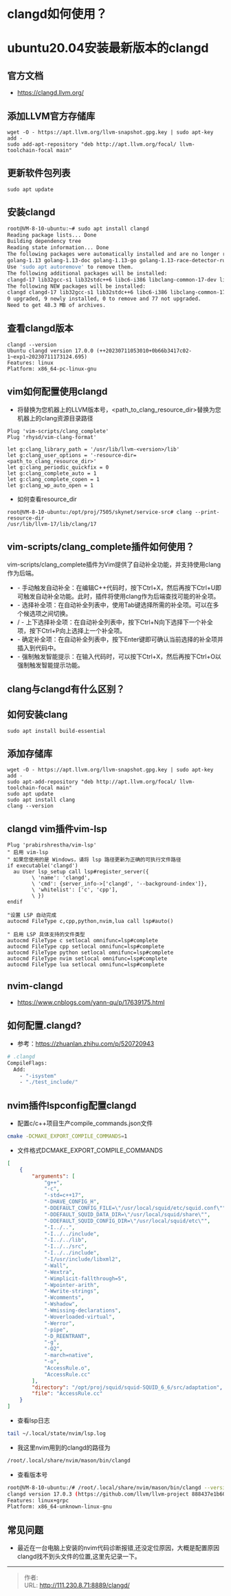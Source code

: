 # clangd如何使用？


<!--more-->
# ubuntu20.04安装最新版本的clangd
## 官方文档
- https://clangd.llvm.org/

## 添加LLVM官方存储库
```
wget -O - https://apt.llvm.org/llvm-snapshot.gpg.key | sudo apt-key add -
sudo add-apt-repository "deb http://apt.llvm.org/focal/ llvm-toolchain-focal main"
```

## 更新软件包列表
```
sudo apt update
```

## 安装clangd
```bash
root@VM-8-10-ubuntu:~# sudo apt install clangd
Reading package lists... Done
Building dependency tree
Reading state information... Done
The following packages were automatically installed and are no longer required:
golang-1.13 golang-1.13-doc golang-1.13-go golang-1.13-race-detector-runtime golang-1.13-src golang-doc golang-go golang-race-detector-runtime golang-src libsass1
Use 'sudo apt autoremove' to remove them.
The following additional packages will be installed:
clangd-17 lib32gcc-s1 lib32stdc++6 libc6-i386 libclang-common-17-dev libclang-cpp17 libclang-rt-17-dev libllvm17
The following NEW packages will be installed:
clangd clangd-17 lib32gcc-s1 lib32stdc++6 libc6-i386 libclang-common-17-dev libclang-cpp17 libclang-rt-17-dev libllvm17
0 upgraded, 9 newly installed, 0 to remove and 77 not upgraded.
Need to get 48.3 MB of archives.
```

## 查看clangd版本
```
clangd --version
Ubuntu clangd version 17.0.0 (++20230711053010+0b66b3417c02-1~exp1~20230711173124.695)
Features: linux
Platform: x86_64-pc-linux-gnu
```

## vim如何配置使用clangd
- 将<version>替换为您机器上的LLVM版本号，<path_to_clang_resource_dir>替换为您机器上的clang资源目录路径
```
Plug 'vim-scripts/clang_complete'
Plug 'rhysd/vim-clang-format'

let g:clang_library_path = '/usr/lib/llvm-<version>/lib'
let g:clang_user_options = '-resource-dir=<path_to_clang_resource_dir>'
let g:clang_periodic_quickfix = 0
let g:clang_complete_auto = 1
let g:clang_complete_copen = 1
let g:clang_wp_auto_open = 1
```

- 如何查看resource_dir
```
root@VM-8-10-ubuntu:/opt/proj/7505/skynet/service-src# clang --print-resource-dir
/usr/lib/llvm-17/lib/clang/17
```

## vim-scripts/clang_complete插件如何使用？
vim-scripts/clang_complete插件为Vim提供了自动补全功能，并支持使用clang作为后端。
- <Ctrl-X><Ctrl-U> - 手动触发自动补全：在编辑C++代码时，按下Ctrl+X，然后再按下Ctrl+U即可触发自动补全功能。此时，插件将使用clang作为后端查找可能的补全项。
- <Tab> - 选择补全项：在自动补全列表中，使用Tab键选择所需的补全项。可以在多个候选项之间切换。
- <Ctrl-N> / <Ctrl-P> - 上下选择补全项：在自动补全列表中，按下Ctrl+N向下选择下一个补全项，按下Ctrl+P向上选择上一个补全项。
- <Enter> - 确定补全项：在自动补全列表中，按下Enter键即可确认当前选择的补全项并插入到代码中。
- <Ctrl-X><Ctrl-O> - 强制触发智能提示：在输入代码时，可以按下Ctrl+X，然后再按下Ctrl+O以强制触发智能提示功能。

## clang与clangd有什么区别？

## 如何安装clang
```
sudo apt install build-essential
```

## 添加存储库
```
wget -O - https://apt.llvm.org/llvm-snapshot.gpg.key | sudo apt-key add -
sudo apt-add-repository "deb http://apt.llvm.org/focal/ llvm-toolchain-focal main"
sudo apt update
sudo apt install clang
clang --version
```

## clangd vim插件vim-lsp
```
Plug 'prabirshrestha/vim-lsp'
" 启用 vim-lsp
" 如果您使用的是 Windows，请将 lsp 路径更新为正确的可执行文件路径
if executable('clangd')
  au User lsp_setup call lsp#register_server({
        \ 'name': 'clangd',
        \ 'cmd': {server_info->['clangd', '--background-index']},
        \ 'whitelist': ['c', 'cpp'],
        \ })
endif

"设置 LSP 自动完成
autocmd FileType c,cpp,python,nvim,lua call lsp#auto()

" 启用 LSP 具体支持的文件类型
autocmd FileType c setlocal omnifunc=lsp#complete
autocmd FileType cpp setlocal omnifunc=lsp#complete
autocmd FileType python setlocal omnifunc=lsp#complete
autocmd FileType nvim setlocal omnifunc=lsp#complete
autocmd FileType lua setlocal omnifunc=lsp#complete
```

## nvim-clangd
- https://www.cnblogs.com/yann-qu/p/17639175.html

## 如何配置.clangd?
- 参考：https://zhuanlan.zhihu.com/p/520720943

```bash
# .clangd
CompileFlags:
  Add:
    - "-isystem"
    - "./test_include/"
```

## nvim插件lspconfig配置clangd
- 配置c/c++项目生产compile_commands.json文件
```bash
cmake -DCMAKE_EXPORT_COMPILE_COMMANDS=1
```
- 文件格式DCMAKE_EXPORT_COMPILE_COMMANDS
```json
[
    {
        "arguments": [
            "g++",
            "-c",
            "-std=c++17",
            "-DHAVE_CONFIG_H",
            "-DDEFAULT_CONFIG_FILE=\"/usr/local/squid/etc/squid.conf\"",
            "-DDEFAULT_SQUID_DATA_DIR=\"/usr/local/squid/share\"",
            "-DDEFAULT_SQUID_CONFIG_DIR=\"/usr/local/squid/etc\"",
            "-I../..",
            "-I../../include",
            "-I../../lib",
            "-I../../src",
            "-I../../include",
            "-I/usr/include/libxml2",
            "-Wall",
            "-Wextra",
            "-Wimplicit-fallthrough=5",
            "-Wpointer-arith",
            "-Wwrite-strings",
            "-Wcomments",
            "-Wshadow",
            "-Wmissing-declarations",
            "-Woverloaded-virtual",
            "-Werror",
            "-pipe",
            "-D_REENTRANT",
            "-g",
            "-O2",
            "-march=native",
            "-o",
            "AccessRule.o",
            "AccessRule.cc"
        ],
        "directory": "/opt/proj/squid/squid-SQUID_6_6/src/adaptation",
        "file": "AccessRule.cc"
    }
]
```

- 查看lsp日志
```bash
tail ~/.local/state/nvim/lsp.log
```

- 我这里nvim用到的clangd的路径为
```bash
/root/.local/share/nvim/mason/bin/clangd
```

- 查看版本号
```bash
root@VM-8-10-ubuntu:/# /root/.local/share/nvim/mason/bin/clangd --version
clangd version 17.0.3 (https://github.com/llvm/llvm-project 888437e1b60011b8a375dd30928ec925b448da57)
Features: linux+grpc
Platform: x86_64-unknown-linux-gnu
```

## 常见问题
- 最近在一台电脑上安装的nvim代码诊断报错,还没定位原因，大概是配置原因clangd找不到头文件的位置,这里先记录一下。


---

> 作者:   
> URL: http://111.230.8.71:8889/clangd/  

